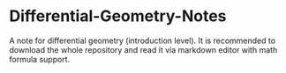 # Differential-Geometry-Notes
A note for differential geometry (introduction level). It is recommended to download the whole repository and read it via markdown editor with math formula support.
